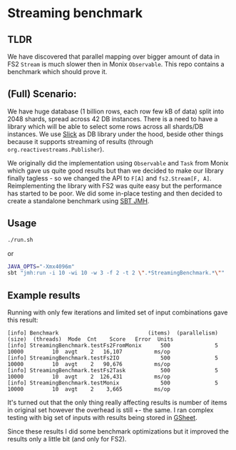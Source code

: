 # Streaming benchmark

## TLDR

We have discovered that parallel mapping over bigger amount of data in FS2 `Stream` is much slower then in Monix `Observable`. This repo contains
a benchmark which should prove it.

## (Full) Scenario:
We have huge database (1 billion rows, each row few kB of data) split into 2048 shards, spread across 42 DB instances. There is a need to
have a library which will be able to select some rows across all shards/DB instances. We use [Slick](https://github.com/slick/slick) as DB
library under the hood, beside other things because it supports streaming of results (through `org.reactivestreams.Publisher`).

We originally did the implementation using `Observable` and `Task` from Monix which gave us quite good results but than we decided to make our library
finally tagless - so we changed the API to `F[A]` and `fs2.Stream[F, A]`.  
Reimplementing the library with FS2 was quite easy but the performance has started to be poor. We did some in-place testing and then decided
to create a standalone benchmark using [SBT JMH](https://github.com/ktoso/sbt-jmh).

## Usage
```bash
./run.sh
```
or
```bash
JAVA_OPTS="-Xmx4096m"
sbt "jmh:run -i 10 -wi 10 -w 3 -f 2 -t 2 \".*StreamingBenchmark.*\""
```

## Example results

Running with only few iterations and limited set of input combinations gave this result:
```
[info] Benchmark                            (items)  (parallelism)  (size)  (threads)  Mode  Cnt    Score   Error  Units
[info] StreamingBenchmark.testFs2FromMonix      500              5   10000         10  avgt    2   16,107          ms/op
[info] StreamingBenchmark.testFs2IO             500              5   10000         10  avgt    2   90,676          ms/op
[info] StreamingBenchmark.testFs2Task           500              5   10000         10  avgt    2  126,431          ms/op
[info] StreamingBenchmark.testMonix             500              5   10000         10  avgt    2    3,665          ms/op
```

It's turned out that the only thing really affecting results is number of items in original set however the overhead is still +- the same.
I ran complex testing with big set of inputs with results being stored in [GSheet](https://docs.google.com/spreadsheets/d/1GwfXBOrdICDowPqZSifzJ54MSApUhO1jnUvYx8sc6TU/edit?usp=sharing).

Since these results I did some benchmark optimizations but it improved the results only a little bit (and only for FS2).